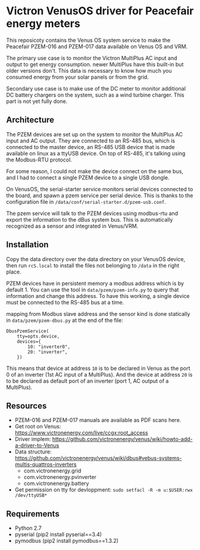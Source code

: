 Victron VenusOS driver for Peacefair energy meters
==================================================

This reposicoty contains the Venus OS system service to make the Peacefair
PZEM-016 and PZEM-017 data available on Venus OS and VRM.

The primary use case is to monitor the Victron MultiPlus AC input and output to
get energy consumption. newer MultiPlus have this built-in but older versions
don't. This data is necessary to know how much you consumed energy from your
solar panels or from the grid.

Secondary use case is to make use of the DC meter to monitor additional DC
battery chargers on the system, such as a wind turbine charger. This part is not
yet fully done.

Architecture
------------

The PZEM devices are set up on the system to monitor the MultiPlus AC input and
AC output. They are connected to an RS-485 bus, which is connected to the master
device, an RS-485 USB device that is made available on linux as a ttyUSB device.
On top of RS-485, it's talking using the Modbus-RTU protocol.

For some reason, I could not make the device connect on the same bus, and I had
to connect a single PZEM device to a single USB dongle.

On VenusOS, the serial-starter service monitors serial devices connected to the
board, and spawn a pzem service per serial device. This is thanks to the
configuration file in `/data/conf/serial-starter.d/pzem-usb.conf`.

The pzem service will talk to the PZEM devices using modbus-rtu and export the
information to the dBus system bus. This is automatically recognized as a sensor
and integrated in Venus/VRM.

Installation
------------

Copy the data directory over the data directory on your VenusOS device, then run
`rcS.local` to install the files not belonging to `/data` in the right place.

PZEM devices have in persistent memory a modbus address which is by default 1.
You can use the tool in `data/pzem/pzem-info.py` to query that information and
change this address. To have this working, a single device must be connected to
the RS-485 bus at a time.

mapping from Modbus slave address and the sensor kind is done statically in
`data/pzem/pzem-dbus.py` at the end of the file:

    DbusPzemService(
        tty=opts.device,
        devices={
            10: "inverter0",
            20: "inverter",
        })

This means that device at address `10` is to be declared in Venus as the port 0
of an inverter (1st AC input of a MultiPlus). And the device at address `20` is
to be declared as default port of an inverter (port 1, AC output of a
MultiPlus).


Resources
---------

- PZEM-016 and PZEM-017 manuals are available as PDF scans here.
- Get root on Venus: https://www.victronenergy.com/live/ccgx:root_access
- Driver implem: https://github.com/victronenergy/venus/wiki/howto-add-a-driver-to-Venus
- Data structure: https://github.com/victronenergy/venus/wiki/dbus#vebus-systems-multis-quattros-inverters
    - com.victronenergy.grid
    - com.victronenergy.pvinverter
    - com.victronenergy.battery
- Get permission on tty for devloppment: `sudo setfacl -R -m u:$USER:rwx /dev/ttyUSB*`

Requirements
------------

- Python 2.7
- pyserial (pip2 install pyserial==3.4)
- pymodbus (pip2 install pymodbus==1.3.2)
